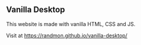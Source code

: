 ## Vanilla Desktop

This website is made with vanilla HTML, CSS and JS.

Visit at https://randmon.github.io/vanilla-desktop/
